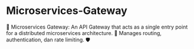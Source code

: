 # Microservices-Gateway
🚦 Microservices Gateway: An API Gateway that acts as a single entry point for a distributed microservices architecture. 🔗 Manages routing, authentication, dan rate limiting. 🛡️
